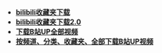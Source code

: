 

* [**bilibili收藏夹下载**](/spider/bilibili)
* [**bilibili收藏夹下载2.0**](/spider/bilibili2.0)
* [**下载B站UP全部视频**](/spider/bilibiliDown)
* [**按频道、分类、收藏夹、全部下载B站UP视频**](/spider/bilidown)
